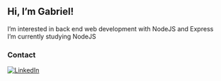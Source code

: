 ## Hi, I’m Gabriel!
 I’m interested in back end web development with NodeJS and Express<br>
 I’m currently studying NodeJS

### Contact
<a href="https://www.linkedin.com/in/gabriel-costa-chaves-158aab207">![LinkedIn](https://img.shields.io/badge/linkedin-%230077B5.svg?style=for-the-badge&logo=linkedin&logoColor=white)</a>
